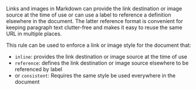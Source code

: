 Links and images in Markdown can provide the link destination or image source
at the time of use or can use a label to reference a definition elsewhere in
the document. The latter reference format is convenient for keeping paragraph
text clutter-free and makes it easy to reuse the same URL in multiple places.

This rule can be used to enforce a link or image style for the document that:

- `inline`: provides the link destination or image source at the time of use
- `reference`: defines the link destination or image source elsewhere to be
  referenced by label
- or `consistent`: Requires the same style be used everywhere in the document
